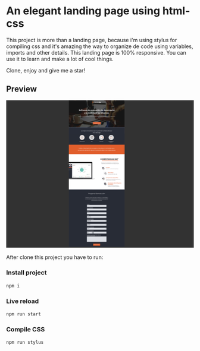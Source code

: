 # An elegant landing page using html-css

This project is more than a landing page, because i'm using stylus for compiling css and it's amazing the way to organize de code using variables, imports and other details. 
This landing page is 100% responsive. You can use it  to learn and make a lot of cool things.

Clone, enjoy and give me a star!

## Preview
![](/preview.png)

After clone this project you have to run:
### Install project
```bash
npm i
```

### Live reload
```bash
npm run start
```

### Compile CSS
```bash
npm run stylus
```

